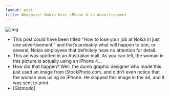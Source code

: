 ```yaml
---
layout: post
title: Whoopsie! Nokia Uses iPhone 4 in Advertisement
---
```

![img](http://media.idownloadblog.com/wp-content/uploads/2011/08/nokia-stock-photo.jpg)
* This post could have been titled “How to lose your job at Nokia in just one advertisement,” and that’s probably what will happen to one, or several, Nokia employees that definitely have no attention for detail.
* This ad was spotted in an Australian mall. As you can tell, the woman in this picture is actually using an iPhone 4…
* How did that happen? Well, the dumb graphic designer who made this just used an image from iStockPhoto.com, and didn’t even notice that the woman was using an iPhone. He slapped this image in the ad, and it was sent to print.
* [Gizmodo]

